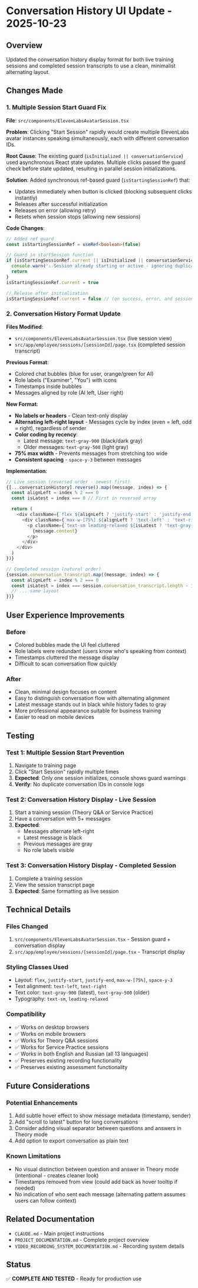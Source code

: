 # Conversation History UI Update - 2025-10-23

## Overview
Updated the conversation history display format for both live training sessions and completed session transcripts to use a clean, minimalist alternating layout.

## Changes Made

### 1. Multiple Session Start Guard Fix
**File**: `src/components/ElevenLabsAvatarSession.tsx`

**Problem**: Clicking "Start Session" rapidly would create multiple ElevenLabs avatar instances speaking simultaneously, each with different conversation IDs.

**Root Cause**: The existing guard (`isInitialized || conversationService`) used asynchronous React state updates. Multiple clicks passed the guard check before state updated, resulting in parallel session initializations.

**Solution**: Added synchronous ref-based guard (`isStartingSessionRef`) that:
- Updates immediately when button is clicked (blocking subsequent clicks instantly)
- Releases after successful initialization
- Releases on error (allowing retry)
- Resets when session stops (allowing new sessions)

**Code Changes**:
```typescript
// Added ref guard
const isStartingSessionRef = useRef<boolean>(false)

// Guard in startSession function
if (isStartingSessionRef.current || isInitialized || conversationService) {
  console.warn('⚠️ Session already starting or active - ignoring duplicate click')
  return
}
isStartingSessionRef.current = true

// Release after initialization
isStartingSessionRef.current = false // (on success, error, and session stop)
```

### 2. Conversation History Format Update
**Files Modified**:
- `src/components/ElevenLabsAvatarSession.tsx` (live session view)
- `src/app/employee/sessions/[sessionId]/page.tsx` (completed session transcript)

**Previous Format**:
- Colored chat bubbles (blue for user, orange/green for AI)
- Role labels ("Examiner", "You") with icons
- Timestamps inside bubbles
- Messages aligned by role (AI left, User right)

**New Format**:
- **No labels or headers** - Clean text-only display
- **Alternating left-right layout** - Messages cycle by index (even = left, odd = right), regardless of sender
- **Color coding by recency**:
  - Latest message: `text-gray-900` (black/dark gray)
  - Older messages: `text-gray-500` (light gray)
- **75% max width** - Prevents messages from stretching too wide
- **Consistent spacing** - `space-y-3` between messages

**Implementation**:
```typescript
// Live session (reversed order - newest first)
{[...conversationHistory].reverse().map((message, index) => {
  const alignLeft = index % 2 === 0
  const isLatest = index === 0 // First in reversed array

  return (
    <div className={`flex ${alignLeft ? 'justify-start' : 'justify-end'}`}>
      <div className={`max-w-[75%] ${alignLeft ? 'text-left' : 'text-right'}`}>
        <p className={`text-sm leading-relaxed ${isLatest ? 'text-gray-900' : 'text-gray-500'}`}>
          {message.content}
        </p>
      </div>
    </div>
  )
})}

// Completed session (natural order)
{session.conversation_transcript.map((message, index) => {
  const alignLeft = index % 2 === 0
  const isLatest = index === session.conversation_transcript.length - 1 // Last in array
  // ... same layout
})}
```

## User Experience Improvements

### Before
- Colored bubbles made the UI feel cluttered
- Role labels were redundant (users know who's speaking from context)
- Timestamps cluttered the message display
- Difficult to scan conversation flow quickly

### After
- Clean, minimal design focuses on content
- Easy to distinguish conversation flow with alternating alignment
- Latest message stands out in black while history fades to gray
- More professional appearance suitable for business training
- Easier to read on mobile devices

## Testing

### Test 1: Multiple Session Start Prevention
1. Navigate to training page
2. Click "Start Session" rapidly multiple times
3. **Expected**: Only one session initializes, console shows guard warnings
4. **Verify**: No duplicate conversation IDs in console logs

### Test 2: Conversation History Display - Live Session
1. Start a training session (Theory Q&A or Service Practice)
2. Have a conversation with 5+ messages
3. **Expected**:
   - Messages alternate left-right
   - Latest message is black
   - Previous messages are gray
   - No role labels visible

### Test 3: Conversation History Display - Completed Session
1. Complete a training session
2. View the session transcript page
3. **Expected**: Same formatting as live session

## Technical Details

### Files Changed
1. `src/components/ElevenLabsAvatarSession.tsx` - Session guard + conversation display
2. `src/app/employee/sessions/[sessionId]/page.tsx` - Transcript display

### Styling Classes Used
- Layout: `flex`, `justify-start`, `justify-end`, `max-w-[75%]`, `space-y-3`
- Text alignment: `text-left`, `text-right`
- Text color: `text-gray-900` (latest), `text-gray-500` (older)
- Typography: `text-sm`, `leading-relaxed`

### Compatibility
- ✅ Works on desktop browsers
- ✅ Works on mobile browsers
- ✅ Works for Theory Q&A sessions
- ✅ Works for Service Practice sessions
- ✅ Works in both English and Russian (all 13 languages)
- ✅ Preserves existing recording functionality
- ✅ Preserves existing assessment functionality

## Future Considerations

### Potential Enhancements
1. Add subtle hover effect to show message metadata (timestamp, sender)
2. Add "scroll to latest" button for long conversations
3. Consider adding visual separator between questions and answers in Theory mode
4. Add option to export conversation as plain text

### Known Limitations
- No visual distinction between question and answer in Theory mode (intentional - creates cleaner look)
- Timestamps removed from view (could add back as hover tooltip if needed)
- No indication of who sent each message (alternating pattern assumes users can follow context)

## Related Documentation
- `CLAUDE.md` - Main project instructions
- `PROJECT_DOCUMENTATION.md` - Complete project overview
- `VIDEO_RECORDING_SYSTEM_DOCUMENTATION.md` - Recording system details

## Status
✅ **COMPLETE AND TESTED** - Ready for production use
